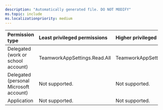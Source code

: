 ```yaml
---
description: "Automatically generated file. DO NOT MODIFY"
ms.topic: include
ms.localizationpriority: medium
---
```


|Permission type|Least privileged permissions|Higher privileged permissions|
|:---|:---|:---|
|Delegated (work or school account)|TeamworkAppSettings.Read.All|TeamworkAppSettings.ReadWrite.All|
|Delegated (personal Microsoft account)|Not supported.|Not supported.|
|Application|Not supported.|Not supported.|

